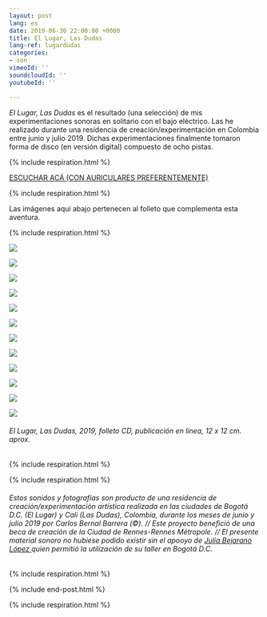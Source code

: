 ```yaml
---
layout: post
lang: es
date: 2019-06-30 22:00:00 +0000
title: El Lugar, Las Dudas
lang-ref: lugardudas
categories:
- son
vimeoId: ''
soundcloudId: ''
youtubeId: ''

---
```

_El Lugar, Las Dudas_ es el resultado (una selección) de mis experimentaciones sonoras en solitario con el bajo eléctrico. Las he realizado durante una residencia de creación/experimentación en Colombia entre junio y julio 2019. Dichas experimentaciones finalmente tomaron forma de disco (en versión digital) compuesto de ocho pistas.

{% include respiration.html %}

[ESCUCHAR ACÁ (CON AURICULARES PREFERENTEMENTE)](https://mepierdoparaver.bandcamp.com/releases)

{% include respiration.html %}

Las imágenes aquí abajo pertenecen al folleto que complementa esta aventura.

{% include respiration.html %}

![](/imgs/le-lieu-les-doutes-book-1.jpg)

![](/imgs/le-lieu-les-doutes-book-2.jpg)

![](/imgs/le-lieu-les-doutes-book-3.jpg)

![](/imgs/le-lieu-les-doutes-book-4.jpg)

![](/imgs/le-lieu-les-doutes-book-5.jpg)

![](/imgs/le-lieu-les-doutes-book-6.jpg)

![](/imgs/le-lieu-les-doutes-book-7.jpg)

![](/imgs/le-lieu-les-doutes-book-8.jpg)

![](/imgs/le-lieu-les-doutes-book-9.jpg)

![](/imgs/le-lieu-les-doutes-book-10.jpg)

![](/imgs/le-lieu-les-doutes-book-11.jpg)

![](/imgs/le-lieu-les-doutes-book-12.jpg)

###### _El Lugar, Las Dudas_, 2019, folleto CD, publicación en línea, 12 x 12 cm. aprox.

{% include respiration.html %}

{% include respiration.html %}

###### Estos sonidos y fotografías son producto de una residencia de creación/experimentación artística realizada en las ciudades de Bogotá D.C. (El Lugar) y Cali (Las Dudas), Colombia, durante los meses de junio y julio 2019 por Carlos Bernal Barrera (©). // Este proyecto benefició de una beca de creación de la Ciudad de Rennes-Rennes Métropole. // El presente material sonoro no hubiese podido existir sin el apooyo de [Julia Bejarano López ](https://vimeo.com/user39594498)quien permitió la utilización de su taller en Bogotá D.C.

{% include respiration.html %}

{% include end-post.html %}

{% include respiration.html %}
